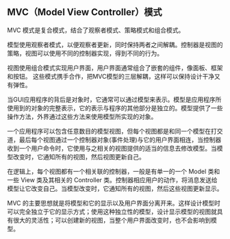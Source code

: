## MVC（Model View Controller）模式 ##

MVC 模式是复合模式，结合了观察者模式、策略模式和组合模式。

模型使用观察者模式，以便观察者更新，同时保持两者之间解耦。控制器是视图的策略，视图可以使用不同的控制器实现，得到不同的行为。

视图使用组合模式实现用户界面，用户界面通常组合了嵌套的组件，像面板、框架和按钮。
这些模式携手合作，把MVC模型的三层解耦，这样可以保持设计干净又有弹性。


当GUI应用程序的背后是对象时，它通常可以通过模型来表示。模型是应用程序所使用到的对象的完整表示，它的表示与程序的其他部分是独立的。模型提供了一些操作方法，外界通过这些方法来使用模型所实现的对象。

一个应用程序可以包含任意数目的模型视图，但每个视图都是和同一个模型在打交道，最后每个视图通过一个控制器对象(事件处理)与它的用户界面相连，当控制器收到一个用户命令时，它使用与之相关的视图提供的适当的信息去修改模型。当模型改变时，它通知所有的视图，然后视图更新自己。

在逻辑上，每个视图都有一个相关联的控制器，一般是有单一的一个 Model 类和一些 View 类及其相关的 Controller 类。控制器相应用户的动作，将消息发送给模型让它改变自己。当模型改变时，它通知所有的视图，然后这些视图更新显示。

MVC 的主要思想就是将模型和它的显示以及用户界面分离开来。这样设计模型时可以完全独立于它的显示方式；使用这种独立性的模型，设计显示模型的视图就具有很大的灵活性；可以创建新的视图，当整个用户界面改变时，也不会影响到模型。